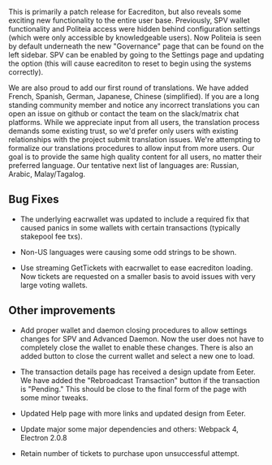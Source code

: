 This is primarily a patch release for Eacrediton, but also reveals some exciting new functionality to the entire user base. Previously, SPV wallet functionality and Politeia access were hidden behind configuration settings (which were only accessible by knowledgeable users). Now Politeia is seen by default underneath the new "Governance" page that can be found on the left sidebar. SPV can be enabled by going to the Settings page and updating the option (this will cause eacrediton to reset to begin using the systems correctly).

We are also proud to add our first round of translations. We have added French, Spanish, German, Japanese, Chinese (simplified). If you are a long standing community member and notice any incorrect translations you can open an issue on github or contact the team on the slack/matrix chat platforms. While we appreciate input from all users, the translation process demands some existing trust, so we'd prefer only users with existing relationships with the project submit translation issues. We're attempting to formalize our translations procedures to allow input from more users. Our goal is to provide the same high quality content for all users, no matter their preferred language. Our tentative next list of languages are: Russian, Arabic, Malay/Tagalog.

## Bug Fixes
  - The underlying eacrwallet was updated to include a required fix that caused panics in some wallets with certain transactions (typically stakepool fee txs).

  - Non-US languages were causing some odd strings to be shown.

  - Use streaming GetTickets with eacrwallet to ease eacrediton loading. Now tickets are requested on a smaller basis to avoid issues with very large voting wallets.

## Other improvements

  - Add proper wallet and daemon closing procedures to allow settings changes for SPV and Advanced Daemon. Now the user does not have to completely close the wallet to enable these changes. There is also an added button to close the current wallet and select a new one to load.

  - The transaction details page has received a design update from Eeter. We have added the "Rebroadcast Transaction" button if the transaction is "Pending." This should be close to the final form of the page with some minor tweaks.

  - Updated Help page with more links and updated design from Eeter.

  - Update major some major dependencies and others: Webpack 4, Electron 2.0.8

  - Retain number of tickets to purchase upon unsuccessful attempt.
